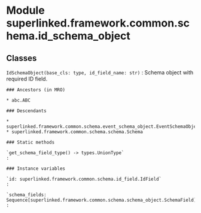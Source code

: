 Module superlinked.framework.common.schema.id_schema_object
===========================================================

Classes
-------

`IdSchemaObject(base_cls: type, id_field_name: str)`
:   Schema object with required ID field.

    ### Ancestors (in MRO)

    * abc.ABC

    ### Descendants

    * superlinked.framework.common.schema.event_schema_object.EventSchemaObject
    * superlinked.framework.common.schema.schema.Schema

    ### Static methods

    `get_schema_field_type() ‑> types.UnionType`
    :

    ### Instance variables

    `id: superlinked.framework.common.schema.id_field.IdField`
    :

    `schema_fields: Sequence[superlinked.framework.common.schema.schema_object.SchemaField]`
    :